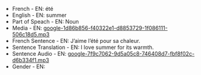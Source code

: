 - French - EN: été
- English - EN: summer
- Part of Speach - EN: Noun
- Media - EN:  [google-1d86b856-f40322e1-d8853729-1f086111-506c18d5.mp3](52.mp3)
- French Sentence - EN: J’aime l’été pour sa chaleur.
- Sentence Translation - EN: I love summer for its warmth.
- Sentence Audio - EN:  [google-7f9c7062-9d5a05c8-746408d7-fbf8f02c-d6b334f1.mp3](18.mp3)
- Gender - EN: 